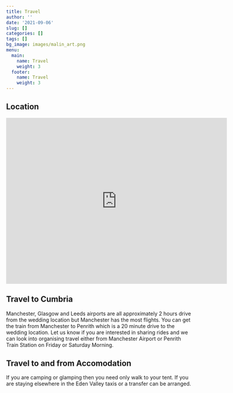 ```yaml
---
title: Travel
author: ''
date: '2021-09-06'
slug: []
categories: []
tags: []
bg_image: images/malin_art.png
menu:
  main:
    name: Travel
    weight: 3
  footer:
    name: Travel
    weight: 3
---
```


## Location

<iframe src="https://www.google.com/maps/embed?pb=!1m18!1m12!1m3!1d7225.767292853523!2d-2.5693774027990237!3d54.63782515772756!2m3!1f0!2f0!3f0!3m2!1i1024!2i768!4f13.1!3m3!1m2!1s0x487c563a09c02537%3A0xa544433b4ebf063e!2sKirkby%20Thore%2C%20Penrith%20CA10%201XS%2C%20UK!5e0!3m2!1sen!2sde!4v1630908560523!5m2!1sen!2sde" width="600" height="450" style="border:0;" allowfullscreen="" loading="lazy"></iframe>

## Travel to Cumbria

Manchester, Glasgow and Leeds airports are all approximately 2 hours drive from the wedding location but Manchester has the most flights. You can get the train from Manchester to Penrith which is a 20 minute drive to the wedding location. Let us know if you are interested in sharing rides and we can look into organising travel either from Manchester Airport or Penrith Train Station on Friday or Saturday Morning.

## Travel to and from Accomodation

If you are camping or glamping then you need only walk to your tent. If you are staying elsewhere in the Eden Valley taxis or a transfer can be arranged. 